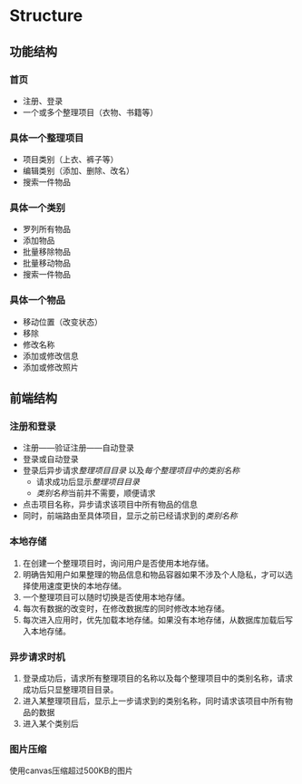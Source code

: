# Structure


## 功能结构

### 首页
* 注册、登录
* 一个或多个整理项目（衣物、书籍等）

### 具体一个整理项目
* 项目类别（上衣、裤子等）
* 编辑类别（添加、删除、改名）
* 搜索一件物品

### 具体一个类别
* 罗列所有物品
* 添加物品
* 批量移除物品
* 批量移动物品
* 搜索一件物品

### 具体一个物品
* 移动位置（改变状态）
* 移除
* 修改名称
* 添加或修改信息
* 添加或修改照片


## 前端结构

### 注册和登录
* 注册——验证注册——自动登录
* 登录或自动登录
* 登录后异步请求*整理项目目录* 以及*每个整理项目中的类别名称*
    * 请求成功后显示*整理项目目录*
    * *类别名称*当前并不需要，顺便请求
* 点击项目名称，异步请求该项目中所有物品的信息
* 同时，前端路由至具体项目，显示之前已经请求到的*类别名称*

### 本地存储
1. 在创建一个整理项目时，询问用户是否使用本地存储。
2. 明确告知用户如果整理的物品信息和物品容器如果不涉及个人隐私，才可以选择使用速度更快的本地存储。
3. 一个整理项目可以随时切换是否使用本地存储。
4. 每次有数据的改变时，在修改数据库的同时修改本地存储。
5. 每次进入应用时，优先加载本地存储。如果没有本地存储，从数据库加载后写入本地存储。

### 异步请求时机
1. 登录成功后，请求所有整理项目的名称以及每个整理项目中的类别名称，请求成功后只显整理项目目录。
2. 进入某整理项目后，显示上一步请求到的类别名称，同时请求该项目中所有物品的数据
3. 进入某个类别后

### 图片压缩
使用canvas压缩超过500KB的图片
